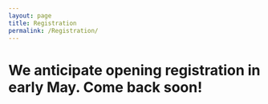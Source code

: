 ```yaml
---
layout: page
title: Registration
permalink: /Registration/
---
```


# We anticipate opening registration in early May. Come back soon!
